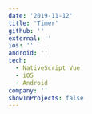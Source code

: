 ```yaml
---
date: '2019-11-12'
title: 'Timer'
github: ''
external: ''
ios: ''
android: ''
tech:
  - NativeScript Vue
  - iOS
  - Android
company: ''
showInProjects: false
---
```

